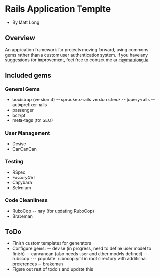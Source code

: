 # Rails Application Templte
- By Matt Long


## Overview

An application framework for projects moving forward, using commons gems rather than a custom user authentication system. If you have any suggestions for improvement, feel free to contact me at m@mattlong.la


## Included gems

### General Gems
- bootstrap (version 4)
-- sprockets-rails version check
-- jquery-rails
-- autoprefixer-rails
- passenger
- bcrypt
- meta-tags (for SEO)

### User Management
- Devise
- CanCanCan

### Testing
- RSpec
- FactoryGirl
- Capybara
- Selenium

### Code Cleanliness
- RuboCop
-- mry (for updating RuboCop)
- Brakeman

## ToDo
- Finish custom templates for generators
- Configure gems:
-- devise (in progress, need to define user model to finish)
-- cancancan (also needs user and other models defined)
-- rubocop
--- populate .rubocop.yml in root directory with additional preferences
-- brakeman
- Figure out rest of todo's and update this
